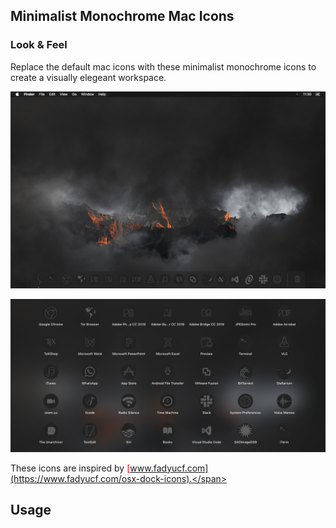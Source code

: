 ## Minimalist Monochrome Mac Icons

### Look & Feel
Replace the default mac icons with these minimalist monochrome icons to create a visually elegeant workspace.

<p align="center">
<img alt="Minimalist Monochrome Mac Icons" src="images/Desktop.png"/>
</p>

<p align="center">
<img alt="Minimalist Monochrome Mac Icons" src="images/Launchpad.png"/>
</p>

These icons are inspired by <span style="color:red">[www.fadyucf.com](https://www.fadyucf.com/osx-dock-icons).</span>

## Usage

